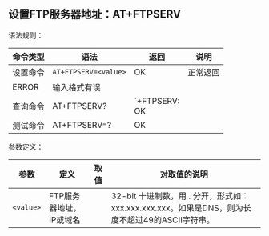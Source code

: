 ## 设置FTP服务器地址：AT+FTPSERV

语法规则：

| 命令类型 | 语法                 | 返回                     | 说明     |
| -------- | -------------------- | ------------------------ | -------- |
| 设置命令 | `AT+FTPSERV=<value>` | OK                       | 正常返回 |
| ERROR    | 输入格式有误         |                          |          |
| 查询命令 | AT+FTPSERV?          | `+FTPSERV:<value> <br>OK |          |
| 测试命令 | AT+FTPSERV=?         | OK                       |          |

 

参数定义：

| 参数      | 定义                     | 取值 | 对取值的说明                                                 |
| --------- | ------------------------ | ---- | ------------------------------------------------------------ |
| `<value>` | FTP服务器地址， IP或域名 |      | 32-bit 十进制数，用 . 分开，形式如：xxx.xxx.xxx.xxx。如果是DNS，则为长度不超过49的ASCII字符串。 |
